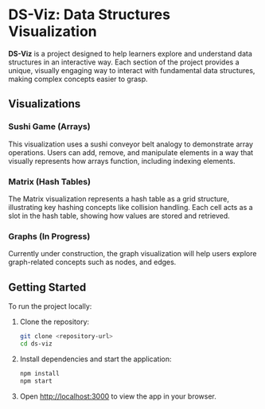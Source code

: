# DS-Viz: Data Structures Visualization

**DS-Viz** is a project designed to help learners explore and understand data structures in an interactive way. Each section of the project provides a unique, visually engaging way to interact with fundamental data structures, making complex concepts easier to grasp.

## Visualizations

### Sushi Game (Arrays)

This visualization uses a sushi conveyor belt analogy to demonstrate array operations. Users can add, remove, and manipulate elements in a way that visually represents how arrays function, including indexing elements.

### Matrix (Hash Tables)

The Matrix visualization represents a hash table as a grid structure, illustrating key hashing concepts like collision handling. Each cell acts as a slot in the hash table, showing how values are stored and retrieved.

### Graphs (In Progress)

Currently under construction, the graph visualization will help users explore graph-related concepts such as nodes, and edges.

## Getting Started

To run the project locally:

1. Clone the repository:

   ```bash
   git clone <repository-url>
   cd ds-viz
   ```

2. Install dependencies and start the application:

   ```bash
   npm install
   npm start
   ```

3. Open [http://localhost:3000](http://localhost:3000) to view the app in your browser.
